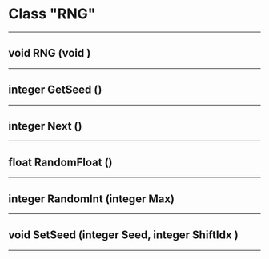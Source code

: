 # Class "RNG"
___ 
## void RNG (void )

___ 
## integer GetSeed ()

___ 
## integer Next ()

___ 
## float RandomFloat ()

___ 
## integer RandomInt (integer Max)

___ 
## void SetSeed (integer Seed, integer ShiftIdx )

___ 
